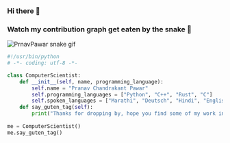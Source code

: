 ### Hi there 👋
### Watch my contribution graph get eaten by the snake 🐍

<!-- platane/snk works, it just puts it on a new branch -->
![PrnavPawar snake gif](https://github.com/PrnavPawar/PrnavPawar/blob/output/github-contribution-grid-snake.svg)

```python
#!/usr/bin/python
# -*- coding: utf-8 -*-

class ComputerScientist:
    def __init__(self, name, programming_language):
        self.name = "Pranav Chandrakant Pawar"
        self.programming_languages = ["Python", "C++", "Rust", "C"]
        self.spoken_languages = ["Marathi", "Deutsch", "Hindi", "English"]
    def say_guten_tag(self):
        print("Thanks for dropping by, hope you find some of my work interesting.")
        
me = ComputerScientist()
me.say_guten_tag()

```

<!--
**PrnavPawar/PrnavPawar** is a ✨ _special_ ✨ repository because its `README.md` (this file) appears on your GitHub profile.

Here are some ideas to get you started:

- 🔭 I’m currently working on ...
- 🌱 I’m currently learning ...
- 👯 I’m looking to collaborate on ...
- 🤔 I’m looking for help with ...
- 💬 Ask me about ...
- 📫 How to reach me: ...
- 😄 Pronouns: ...
- ⚡ Fun fact: ...
-->
